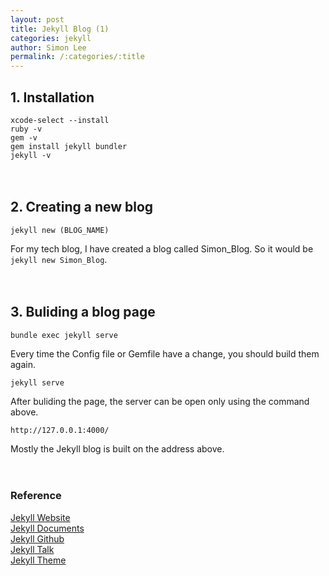 ```yaml
---
layout: post
title: Jekyll Blog (1)
categories: jekyll
author: Simon Lee
permalink: /:categories/:title
---
```


## 1. Installation

`xcode-select --install`  
`ruby -v`  
`gem -v`  
`gem install jekyll bundler`  
`jekyll -v`
<br>
<br>
<br>

## 2. Creating a new blog

`jekyll new (BLOG_NAME)`

For my tech blog, I have created a blog called Simon_Blog. So it would be `jekyll new Simon_Blog`.
<br>
<br>
<br>

## 3. Buliding a blog page

`bundle exec jekyll serve`

Every time the Config file or Gemfile have a change, you should build them again.

`jekyll serve`

After buliding the page, the server can be open only using the command above.

`http://127.0.0.1:4000/`

Mostly the Jekyll blog is built on the address above.
<br>
<br>
<br>

### Reference

[Jekyll Website][jekyll-site]  
[Jekyll Documents][jekyll-docs]  
[Jekyll Github][jekyll-gh]  
[Jekyll Talk][jekyll-talk]  
[Jekyll Theme][jekyll-theme]

[jekyll-site]: https://jekyllrb.com/
[jekyll-docs]: https://jekyllrb.com/docs/home
[jekyll-gh]: https://github.com/jekyll/jekyll
[jekyll-talk]: https://talk.jekyllrb.com/
[jekyll-theme]: https://rubygems.org/search?utf8=%E2%9C%93&query=jekyll-theme
